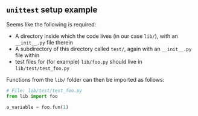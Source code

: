 ## `unittest` setup example

Seems like the following is required:

- A directory inside which the code lives (in our case `lib/`), with an
`__init__.py` file therein
- A subdirectory of this directory called `test/`, again with an `__init__.py`
file within
- test files for (for example) `lib/foo.py` should live in `lib/test/test_foo.py`

Functions from the `lib/` folder can then be imported as follows:

```py
# File: lib/test/test_foo.py
from lib import foo

a_variable = foo.fun(1)
```
